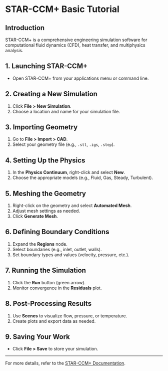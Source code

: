 # STAR-CCM+ Basic Tutorial

## Introduction
STAR-CCM+ is a comprehensive engineering simulation software for computational fluid dynamics (CFD), heat transfer, and multiphysics analysis.

## 1. Launching STAR-CCM+
- Open STAR-CCM+ from your applications menu or command line.

## 2. Creating a New Simulation
1. Click **File > New Simulation**.
2. Choose a location and name for your simulation file.

## 3. Importing Geometry
1. Go to **File > Import > CAD**.
2. Select your geometry file (e.g., `.stl`, `.igs`, `.step`).

## 4. Setting Up the Physics
1. In the **Physics Continuum**, right-click and select **New**.
2. Choose the appropriate models (e.g., Fluid, Gas, Steady, Turbulent).

## 5. Meshing the Geometry
1. Right-click on the geometry and select **Automated Mesh**.
2. Adjust mesh settings as needed.
3. Click **Generate Mesh**.

## 6. Defining Boundary Conditions
1. Expand the **Regions** node.
2. Select boundaries (e.g., inlet, outlet, walls).
3. Set boundary types and values (velocity, pressure, etc.).

## 7. Running the Simulation
1. Click the **Run** button (green arrow).
2. Monitor convergence in the **Residuals** plot.

## 8. Post-Processing Results
1. Use **Scenes** to visualize flow, pressure, or temperature.
2. Create plots and export data as needed.

## 9. Saving Your Work
- Click **File > Save** to store your simulation.

---

For more details, refer to the [STAR-CCM+ Documentation](https://support.sw.siemens.com/en-US/product/214624109/doc/).
